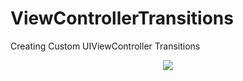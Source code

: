 # ViewControllerTransitions
Creating Custom UIViewController Transitions


<p align="center"><img src="http://cdn3.raywenderlich.com/wp-content/uploads/2015/07/interactive.gif"/></p>
